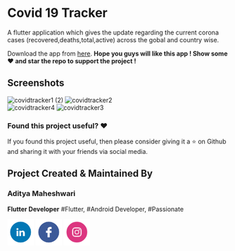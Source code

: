 # Covid 19 Tracker
A flutter application which gives the update regarding the current corona cases (recovered,deaths,total,active) across the gobal and country wise.

Download the app from [here](https://github.com/Im-awesome-Aadi/COVID19_Tracker/raw/master/corona.apk).
**Hope you guys will like this app ! Show some ❤️ and star the repo to support the project !**
<br>
## Screenshots

 ![covidtracker1 (2)](https://user-images.githubusercontent.com/43954262/81203639-cdb9a580-8fe5-11ea-943a-dfe114457566.jpeg)       ![covidtracker2](https://user-images.githubusercontent.com/43954262/81203658-d4e0b380-8fe5-11ea-889d-4a4a112d3727.jpeg)  
 ![covidtracker4](https://user-images.githubusercontent.com/43954262/81203157-3bb19d00-8fe5-11ea-8fc9-0668537b6ea1.jpeg)         ![covidtracker3](https://user-images.githubusercontent.com/43954262/81203147-35bbbc00-8fe5-11ea-8bc8-695f70b5b64f.jpeg)      
### Found this project useful? :heart:

If you found this project useful, then please consider giving it a :star: on Github and sharing it with your friends via social media.

## Project Created & Maintained By

### Aditya Maheshwari
**Flutter Developer** #Flutter, #Android Developer, #Passionate

<a href="https://www.linkedin.com/in/aditya-maheshwari-0b9961166/"><img src="https://github.com/aritraroy/social-icons/blob/master/linkedin-icon.png?raw=true" width="60"></a>
<a href="https://www.facebook.com/profile.php?id=100006237135556"><img src="https://github.com/aritraroy/social-icons/blob/master/facebook-icon.png?raw=true" width="60"></a>
<a href="https://www.instagram.com/aadi.mp3/"><img src="https://github.com/aritraroy/social-icons/blob/master/instagram-icon.png?raw=true" width="60"></a>
